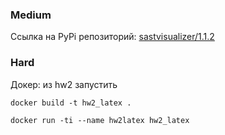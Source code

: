 ### Medium
Ссылка на PyPi репозиторий: [sastvisualizer/1.1.2](https://test.pypi.org/project/sastvisualizer/1.1.2/)

### Hard
Докер: из hw2 запустить

`docker build -t hw2_latex .`

`docker run -ti --name hw2latex hw2_latex`